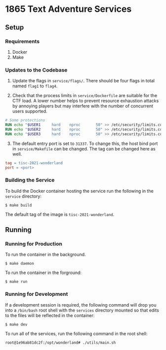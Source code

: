 # 1865 Text Adventure Services

## Setup

### Requirements

1. Docker
2. Make

### Updates to the Codebase

1. Update the flags in `service/flags/`. There should be four flags in total named `flag1` to
`flag4`.

2. Check that the process limits in `service/Dockerfile` are suitable for the CTF load. A lower
   number helps to prevent resource exhaustion attacks by annoying players but may interfere with
   the number of concurrent users supported.

```dockerfile
# Some protections
RUN echo "$USER1     hard    nproc       50" >> /etc/security/limits.conf
RUN echo "$USER2     hard    nproc       50" >> /etc/security/limits.conf
RUN echo "$USER3     hard    nproc       50" >> /etc/security/limits.conf
```

3. The default entry port is set to `31337`. To change this, the host bind port in
`service/Makefile` can be changed. The tag can be changed here as well.

```makefile
tag = tisc-2021-wonderland
port = <port>
```

### Building the Service

To build the Docker container hosting the service run the following in the `service` directory:

```shell
$ make build
```

The default tag of the image is `tisc-2021-wonderland`.

## Running

### Running for Production

To run the container in the background.

```shell
$ make daemon
```

To run the container in the forground:

```shell
$ make run
```

### Running for Development

If a development session is required, the following command will drop you into a `/bin/bash` root
shell with the `services` directory mounted so that edits to the files will be reflected in the
container:

```shell
$ make dev
```

To run all of the services, run the following command in the root shell:

```shell
root@1e96ab81dc2f:/opt/wonderland# ./utils/main.sh
```
